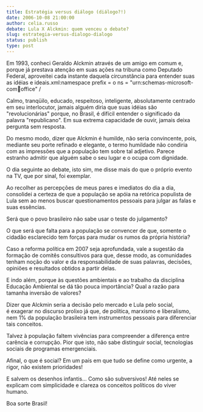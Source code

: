 ```yaml
---
title: Estratégia versus diálogo (diálogo?!)
date: 2006-10-08 21:00:00
author: celia.russo
debate: Lula X Alckmin: quem venceu o debate?
slug: estrategia-versus-dialogo-dialogo
status: publish 
type: post
---
```


Em 1993, conheci Geraldo Alckmin através de um amigo em comum e, porque já prestava atenção em suas ações na tribuna como Deputado Federal, aproveitei cada instante daquela circunstância para entender suas as idéias e ideais.xml:namespace prefix = o ns = "urn:schemas-microsoft-com:office:office" /


Calmo, tranqüilo, educado, respeitoso, inteligente, absolutamente centrado em seu interlocutor, jamais alguém diria que suas idéias são "revolucionárias" porque, no Brasil, é difícil entender o significado da palavra "republicano". Em sua extrema capacidade de ouvir, jamais deixa pergunta sem resposta.


Do mesmo modo, dizer que Alckmin é humilde, não seria convincente, pois, mediante seu porte refinado e elegante, o termo humildade não condiria com as impressões que a população tem sobre tal adjetivo. Parece estranho admitir que alguém sabe o seu lugar e o ocupa com dignidade.


O dia seguinte ao debate, isto sim, me disse mais do que o próprio evento na TV, que por sinal, foi exemplar.


Ao recolher as percepções de meus pares e imediatos do dia a dia, consolidei a certeza de que a população se apóia na retórica populista de Lula sem ao menos buscar questionamentos pessoais para julgar as falas e suas essências.


Será que o povo brasileiro não sabe usar o teste do julgamento?


O que será que falta para a população se convencer de que, somente o cidadão esclarecido tem forças para mudar os rumos da própria história?


Caso a reforma política em 2007 seja aprofundada, vale a sugestão da formação de comitês consultivos para que, desse modo, as comunidades tenham noção do valor e da responsabilidade de suas palavras, decisões, opiniões e resultados obtidos a partir delas. 


E indo além, porque às questões ambientais e ao trabalho da disciplina Educação Ambiental se dá tão pouca importância? Qual a razão para tamanha inversão de valores?


Dizer que Alckmin seria a decisão pelo mercado e Lula pelo social, é exagerar no discurso prolixo já que, de política, marxismo e liberalismo, nem 1% da população brasileira tem instrumentos pessoais para diferenciar tais conceitos.


Talvez à população faltem vivências para compreender a diferença entre carência e corrupção. Pior que isto, não sabe distinguir social, tecnologias sociais de programas emergenciais.


Afinal, o que é social? Em um país em que tudo se define como urgente, a rigor, não existem prioridades!


E salvem os desenhos infantis... Como são subversivos! Até neles se explicam com simplicidade e clareza os conceitos políticos do viver humano.


Boa sorte Brasil!


